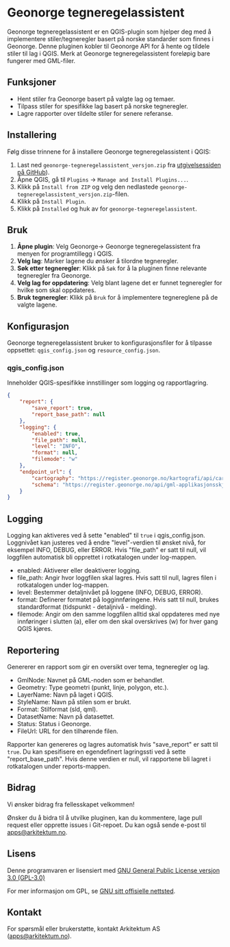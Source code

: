 # Geonorge tegneregelassistent

Geonorge tegneregelassistent er en QGIS-plugin som hjelper deg med å implementere stiler/tegneregler basert på norske standarder som finnes i Geonorge. Denne pluginen kobler til Geonorge API for å hente og tildele stiler til lag i QGIS. Merk at Geonorge tegneregelassistent foreløpig bare fungerer med GML-filer.

## Funksjoner

- Hent stiler fra Geonorge basert på valgte lag og temaer.
- Tilpass stiler for spesifikke lag basert på norske tegneregler.
- Lagre rapporter over tildelte stiler for senere referanse.

## Installering

Følg disse trinnene for å installere Geonorge tegneregelassistent i QGIS:

1. Last ned `geonorge-tegneregelassistent_versjon.zip` fra [utgivelsessiden på GitHub](https://github.com/arkitektum/geonorge-tegneregelassistent/releases)).
2. Åpne QGIS, gå til `Plugins` -> `Manage and Install Plugins...`.
3. Klikk på `Install from ZIP` og velg den nedlastede `geonorge-tegneregelassistent_versjon.zip`-filen.
4. Klikk på `Install Plugin`.
5. Klikk på `Installed` og huk av for `geonorge-tegneregelassistent`.

## Bruk

1. **Åpne plugin**: Velg Geonorge-> Geonorge tegneregelassistent fra menyen for programtillegg i QGIS.
2. **Velg lag**: Marker lagene du ønsker å tilordne tegneregler.
3. **Søk etter tegneregler**: Klikk på `Søk` for å la pluginen finne relevante tegneregler fra Geonorge.
4. **Velg lag for oppdatering**: Velg blant lagene det er funnet tegneregler for hvilke som skal oppdateres.
5. **Bruk tegneregler**: Klikk på `Bruk` for å implementere tegnereglene på de valgte lagene.

## Konfigurasjon

Geonorge tegneregelassistent bruker to konfigurasjonsfiler for å tilpasse oppsettet: `qgis_config.json` og `resource_config.json`.

### qgis_config.json

Inneholder QGIS-spesifikke innstillinger som logging og rapportlagring.

```json
{
    "report": {
        "save_report": true,
        "report_base_path": null
    },
    "logging": {
        "enabled": true,
        "file_path": null,
        "level": "INFO",
        "format": null,
        "filemode": "w"
    },
    "endpoint_url": {
        "cartography": "https://register.geonorge.no/kartografi/api/cartography?",
        "schema": "https://register.geonorge.no/api/gml-applikasjonsskjema.json"
    }
}
```

## Logging
Logging kan aktiveres ved å sette "enabled" til `true` i qgis_config.json. Loggnivået kan justeres ved å endre "level"-verdien til ønsket nivå, for eksempel INFO, DEBUG, eller ERROR. Hvis "file_path" er satt til null, vil loggfilen automatisk bli opprettet i rotkatalogen under log-mappen.

* enabled: Aktiverer eller deaktiverer logging.
* file_path: Angir hvor loggfilen skal lagres. Hvis satt til null, lagres filen i rotkatalogen under log-mappen.
* level: Bestemmer detaljnivået på loggene (INFO, DEBUG, ERROR).
* format: Definerer formatet på logginnføringene. Hvis satt til null, brukes standardformat (tidspunkt - detaljnivå - melding).
* filemode: Angir om den samme loggfilen alltid skal oppdateres med nye innføringer i slutten (a), eller om den skal overskrives (w) for hver gang QGIS kjøres.

## Reportering
Genererer en rapport som gir en oversikt over tema, tegneregler og lag.

* GmlNode: Navnet på GML-noden som er behandlet.
* Geometry: Type geometri (punkt, linje, polygon, etc.).
* LayerName: Navn på laget i QGIS.
* StyleName: Navn på stilen som er brukt.
* Format: Stilformat (sld, qml).
* DatasetName: Navn på datasettet.
* Status: Status i Geonorge.
* FileUrl: URL for den tilhørende filen.

Rapporter kan genereres og lagres automatisk hvis "save_report" er satt til `true`. Du kan spesifisere en egendefinert lagringssti ved å sette "report_base_path". Hvis denne verdien er null, vil rapportene bli lagret i rotkatalogen under reports-mappen.

## Bidrag
Vi ønsker bidrag fra fellesskapet velkommen!

Ønsker du å bidra til å utvilke pluginen, kan du kommentere, lage pull request eller opprette issues i Git-repoet. Du kan også sende e-post til apps@arkitektum.no.

## Lisens

Denne programvaren er lisensiert med [GNU General Public License versjon 3.0 (GPL-3.0)](LICENSE)

For mer informasjon om GPL, se [GNU sitt offisielle nettsted](https://www.gnu.org/licenses/licenses.html#GPL).

## Kontakt
For spørsmål eller brukerstøtte, kontakt Arkitektum AS (apps@arkitektum.no).